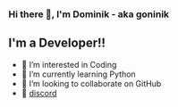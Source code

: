 ### Hi there 👋, I'm Dominik - aka goninik

## I'm a Developer!!

- 👀 I’m interested in Coding
- 🌱 I’m currently learning Python
- 💞️ I’m looking to collaborate on GitHub
- 💬 [discord](https://discord.com/invite/aioxyz)
<!--
**go-ninik/go-ninik** is a ✨ _special_ ✨ repository because its `README.md` (this file) appears on your GitHub profile.

Here are some ideas to get you started:

- 🔭 I’m currently working on ...
- 🌱 I’m currently learning ...
- 👯 I’m looking to collaborate on ...
- 🤔 I’m looking for help with ...
- 💬 Ask me about ...
- 📫 How to reach me: ...
- 😄 Pronouns: ...
- ⚡ Fun fact: ...
-->


